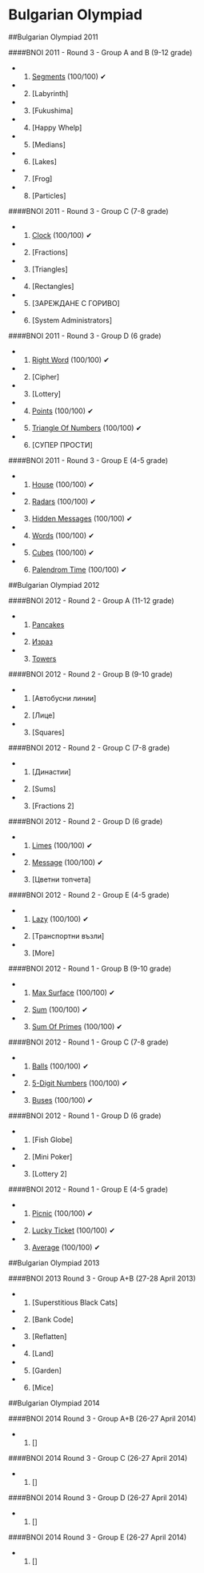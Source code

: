Bulgarian Olympiad
==================

##Bulgarian Olympiad 2011

####BNOI 2011 - Round 3 - Group A and B (9-12 grade)
 * 01. [Segments](https://github.com/Termininja/BGCoder/tree/master/Bulgarian%20Competitions/BNOI%20-%20Group%20A%20and%20B/Segments) (100/100) ✔
 * 02. [Labyrinth]
 * 03. [Fukushima]
 * 04. [Happy Whelp]
 * 05. [Medians]
 * 06. [Lakes]
 * 07. [Frog]
 * 08. [Particles]

####BNOI 2011 - Round 3 - Group C (7-8 grade) 
 * 01. [Clock](https://github.com/Termininja/BGCoder/tree/master/Bulgarian%20Competitions/BNOI%20-%20Group%20C/Clock) (100/100) ✔
 * 02. [Fractions]
 * 03. [Triangles]
 * 04. [Rectangles]
 * 05. [ЗАРЕЖДАНЕ С ГОРИВО]
 * 06. [System Administrators]

####BNOI 2011 - Round 3 - Group D (6 grade)
 * 01. [Right Word](https://github.com/Termininja/BGCoder/tree/master/Bulgarian%20Competitions/BNOI%20-%20Group%20D/Right%20Word) (100/100) ✔
 * 02. [Cipher]
 * 03. [Lottery]
 * 04. [Points](https://github.com/Termininja/BGCoder/tree/master/Bulgarian%20Competitions/BNOI%20-%20Group%20D/Points) (100/100) ✔
 * 05. [Triangle Of Numbers](https://github.com/Termininja/BGCoder/tree/master/Bulgarian%20Competitions/BNOI%20-%20Group%20D/Triangle%20Of%20Numbers) (100/100) ✔
 * 06. [СУПЕР ПРОСТИ]

####BNOI 2011 - Round 3 - Group E (4-5 grade)
 * 01. [House](https://github.com/Termininja/BGCoder/tree/master/Bulgarian%20Competitions/BNOI%20-%20Group%20E/House) (100/100) ✔
 * 02. [Radars](https://github.com/Termininja/BGCoder/tree/master/Bulgarian%20Competitions/BNOI%20-%20Group%20E/Radars) (100/100) ✔
 * 03. [Hidden Messages](https://github.com/Termininja/BGCoder/tree/master/Bulgarian%20Competitions/BNOI%20-%20Group%20E/Hidden%20Messages) (100/100) ✔
 * 04. [Words](https://github.com/Termininja/BGCoder/tree/master/Bulgarian%20Competitions/BNOI%20-%20Group%20E/Words) (100/100) ✔
 * 05. [Cubes](https://github.com/Termininja/BGCoder/tree/master/Bulgarian%20Competitions/BNOI%20-%20Group%20E/Cubes) (100/100) ✔
 * 06. [Palendrom Time](https://github.com/Termininja/BGCoder/tree/master/Bulgarian%20Competitions/BNOI%20-%20Group%20E/Palendrom%20Time) (100/100) ✔


##Bulgarian Olympiad 2012

####BNOI 2012 - Round 2 - Group A (11-12 grade) 
 * 01. [Pancakes]()
 * 02. [Израз]()
 * 03. [Towers]()

####BNOI 2012 - Round 2 - Group B (9-10 grade) 
 * 01. [Автобусни линии]
 * 02. [Лице]
 * 03. [Squares]

####BNOI 2012 - Round 2 - Group C (7-8 grade)
 * 01. [Династии]
 * 02. [Sums]
 * 03. [Fractions 2]

####BNOI 2012 - Round 2 - Group D (6 grade)
 * 01. [Limes](https://github.com/Termininja/BGCoder/tree/master/Bulgarian%20Competitions/BNOI%20-%20Group%20D/Limes) (100/100) ✔
 * 02. [Message](https://github.com/Termininja/BGCoder/tree/master/Bulgarian%20Competitions/BNOI%20-%20Group%20D/Message) (100/100) ✔
 * 03. [Цветни топчета]

####BNOI 2012 - Round 2 - Group E (4-5 grade) 
 * 01. [Lazy](https://github.com/Termininja/BGCoder/tree/master/Bulgarian%20Competitions/BNOI%20-%20Group%20E/Lazy) (100/100) ✔
 * 02. [Транспортни възли]
 * 03. [More]

####BNOI 2012 - Round 1 - Group B (9-10 grade)
 * 01. [Max Surface](https://github.com/Termininja/BGCoder/tree/master/Bulgarian%20Competitions/BNOI%20-%20Group%20A%20and%20B/Max%20Surface) (100/100) ✔
 * 02. [Sum](https://github.com/Termininja/BGCoder/tree/master/Bulgarian%20Competitions/BNOI%20-%20Group%20A%20and%20B/Sum) (100/100) ✔
 * 03. [Sum Of Primes](https://github.com/Termininja/BGCoder/tree/master/Bulgarian%20Competitions/BNOI%20-%20Group%20A%20and%20B/Sum%20Of%20Primes) (100/100) ✔

####BNOI 2012 - Round 1 - Group C (7-8 grade)
 * 01. [Balls](https://github.com/Termininja/BGCoder/tree/master/Bulgarian%20Competitions/BNOI%20-%20Group%20C/Balls) (100/100) ✔
 * 02. [5-Digit Numbers](https://github.com/Termininja/BGCoder/tree/master/Bulgarian%20Competitions/BNOI%20-%20Group%20C/Digit%20Numbers) (100/100) ✔
 * 03. [Buses](https://github.com/Termininja/BGCoder/tree/master/Bulgarian%20Competitions/BNOI%20-%20Group%20C/Buses) (100/100) ✔

####BNOI 2012 - Round 1 - Group D (6 grade)
 * 01. [Fish Globe]
 * 02. [Mini Poker]
 * 03. [Lottery 2]

####BNOI 2012 - Round 1 - Group E (4-5 grade)
 * 01. [Picnic](https://github.com/Termininja/BGCoder/tree/master/Bulgarian%20Competitions/BNOI%20-%20Group%20E/Picnic) (100/100) ✔
 * 02. [Lucky Ticket](https://github.com/Termininja/BGCoder/tree/master/Bulgarian%20Competitions/BNOI%20-%20Group%20E/Lucky%20Ticket) (100/100) ✔
 * 03. [Average](https://github.com/Termininja/BGCoder/tree/master/Bulgarian%20Competitions/BNOI%20-%20Group%20E/Average) (100/100) ✔


##Bulgarian Olympiad 2013

####BNOI 2013 Round 3 - Group A+B (27-28 April 2013)
 * 01. [Superstitious Black Cats]
 * 02. [Bank Code]
 * 03. [Reflatten]
 * 04. [Land]
 * 05. [Garden]
 * 06. [Mice]


##Bulgarian Olympiad 2014

####BNOI 2014 Round 3 - Group A+B (26-27 April 2014)
 * 01. []

####BNOI 2014 Round 3 - Group C (26-27 April 2014)
 * 01. []

####BNOI 2014 Round 3 - Group D (26-27 April 2014)
 * 01. []

####BNOI 2014 Round 3 - Group E (26-27 April 2014)
 * 01. []